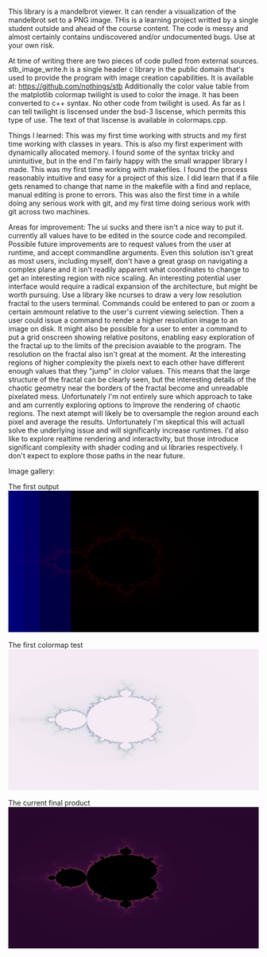 This library is a mandelbrot viewer. It can render a visualization of the mandelbrot set to a PNG image. 
THis is a learning project writted by a single student outside and ahead of the course content. The code is messy and almost certainly contains undiscovered and/or undocumented bugs. Use at your own risk.

At time of writing there are two pieces of code pulled from external sources.
stb_image_write.h is a single header c library in the public domain that's used to provide the program with image creation capabilities. 
It is available at: https://github.com/nothings/stb
Additionally the color value table from the matplotlib colormap twilight is used to color the image. It has been converted to c++ syntax. No other code from twilight is used. As far as I can tell twilight is liscensed under the bsd-3 liscense, which permits this type of use. The text of that liscense is available in colormaps.cpp.

Things I learned:
This was my first time working with structs and my first time working with classes in years. 
This is also my first experiment with dynamically allocated memory. I found some of the syntax tricky and unintuitive, but in the end I'm fairly happy with the small wrapper library I made.
This was my first time working with makefiles. I found the process reasonably intuitive and easy for a project of this size. I did learn that if a file gets renamed to change that name in the makefile with a find and replace, manual editing is prone to errors.
This was also the first time in a while doing any serious work with git, and my first time doing serious work with git across two machines. 

Areas for improvement:
The ui sucks and there isn't a nice way to put it. currently all values have to be edited in the source code and recompiled. Possible future improvements are to request values from the user at runtime, and accept commandline arguments. Even this solution isn't great as most users, including myself, don't have a great grasp on navigating a complex plane and it isn't readily apparent what coordinates to change to get an interesting region with nice scaling.
An interesting potential user interface would require a radical expansion of the architecture, but might be worth pursuing. Use a library like ncurses to draw a very low resolution fractal to the users terminal. Commands could be entered to pan or zoom a certain ammount relative to the user's current viewing selection. Then a user could issue a command to render a higher resolution image to an image on disk. It might also be possible for a user to enter a command to put a grid onscreen showing relative positons, enabling easy exploration of the fractal up to the limits of the precision avaiable to the program.
The resolution on the fractal also isn't great at the moment. At the interesting regions of higher complexity the pixels next to each other have different enough values that they "jump" in clolor values. This means that the large structure of the fractal can be clearly seen, but the interesting details of the chaotic geometry near the borders of the fractal become and unreadable pixelated mess. 
Unfortunately I'm not entirely sure which approach to take and am currently exploring options to Improve the rendering of chaotic regions. The next atempt will likely be to oversample the region around each pixel and average the results. Unfortunately I'm skeptical this will actuall solve the underlying issue and will significanly increase runtimes.
I'd also like to explore realtime rendering and interactivity, but those introduce significant complexity with shader coding and ui libraries respectively. I don't expect to explore those paths in the near future.

Image gallery:

The first output
![First output](https://github.com/KatieMcQueen/mandelbrotViewerCPP/blob/master/images/firstOutput.png)

The first colormap test
![First color](https://github.com/KatieMcQueen/mandelbrotViewerCPP/blob/master/images/colormapFirstTest.png)

The current final product
![Final](https://github.com/KatieMcQueen/mandelbrotViewerCPP/blob/master/images/twilightBackground.png)
